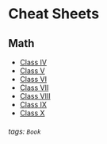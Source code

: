 Cheat Sheets
===

## Math

- [Class IV](/vCqilhFgT8aaEI7qkZvIyA)
- [Class V](/MqWSlaYFTHKfLyyV19REIA)
- [Class VI](/tlB4-sErT82sUb5JtI44_g)
- [Class VII](/XGREu_5nSpqKK306D_1GKA)
- [Class VIII]()
- [Class IX]()
- [Class X]()






###### tags: `Book`
